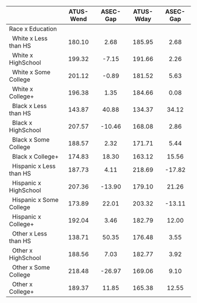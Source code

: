 
|                      |    ATUS-Wend |     ASEC-Gap |    ATUS-Wday |     ASEC-Gap |
| -------------------- | :----------: | :----------: | :----------: | :----------: |
| Race x Education     |              |              |              |              |
| &nbsp;&nbsp;White x Less than HS |       180.10 |         2.68 |       185.95 |         2.68 |
| &nbsp;&nbsp;White x HighSchool |       199.32 |        -7.15 |       191.66 |         2.26 |
| &nbsp;&nbsp;White x Some College |       201.12 |        -0.89 |       181.52 |         5.63 |
| &nbsp;&nbsp;White x College+ |       196.38 |         1.35 |       184.66 |         0.08 |
| &nbsp;&nbsp;Black x Less than HS |       143.87 |        40.88 |       134.37 |        34.12 |
| &nbsp;&nbsp;Black x HighSchool |       207.57 |       -10.46 |       168.08 |         2.86 |
| &nbsp;&nbsp;Black x Some College |       188.57 |         2.32 |       171.71 |         5.44 |
| &nbsp;&nbsp;Black x College+ |       174.83 |        18.30 |       163.12 |        15.56 |
| &nbsp;&nbsp;Hispanic x Less than HS |       187.73 |         4.11 |       218.69 |       -17.82 |
| &nbsp;&nbsp;Hispanic x HighSchool |       207.36 |       -13.90 |       179.10 |        21.26 |
| &nbsp;&nbsp;Hispanic x Some College |       173.89 |        22.01 |       203.32 |       -13.11 |
| &nbsp;&nbsp;Hispanic x College+ |       192.04 |         3.46 |       182.79 |        12.00 |
| &nbsp;&nbsp;Other x Less than HS |       138.71 |        50.35 |       176.48 |         3.55 |
| &nbsp;&nbsp;Other x HighSchool |       188.56 |         7.03 |       182.77 |         3.92 |
| &nbsp;&nbsp;Other x Some College |       218.48 |       -26.97 |       169.06 |         9.10 |
| &nbsp;&nbsp;Other x College+ |       189.37 |        11.85 |       165.38 |        12.55 |

